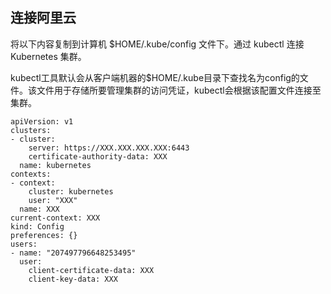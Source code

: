 ## 连接阿里云

将以下内容复制到计算机 $HOME/.kube/config 文件下。通过 kubectl 连接 Kubernetes 集群。

kubectl工具默认会从客户端机器的$HOME/.kube目录下查找名为config的文件。该文件用于存储所要管理集群的访问凭证，kubectl会根据该配置文件连接至集群。

```
apiVersion: v1
clusters:
- cluster:
    server: https://XXX.XXX.XXX.XXX:6443
    certificate-authority-data: XXX
  name: kubernetes
contexts:
- context:
    cluster: kubernetes
    user: "XXX"
  name: XXX
current-context: XXX
kind: Config
preferences: {}
users:
- name: "207497796648253495"
  user:
    client-certificate-data: XXX
    client-key-data: XXX
```

